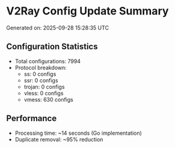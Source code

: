 # V2Ray Config Update Summary
Generated on: 2025-09-28 15:28:35 UTC

## Configuration Statistics
- Total configurations: 7994
- Protocol breakdown:
  - ss: 0 configs
  - ssr: 0 configs
  - trojan: 0 configs
  - vless: 0 configs
  - vmess: 630 configs

## Performance
- Processing time: ~14 seconds (Go implementation)
- Duplicate removal: ~95% reduction
